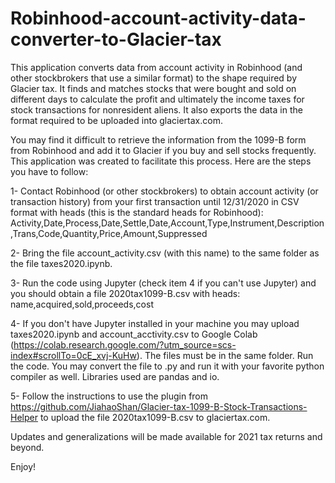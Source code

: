# Robinhood-account-activity-data-converter-to-Glacier-tax
 This application converts data from account activity in Robinhood (and other stockbrokers that use a similar format) to the shape required by Glacier tax. It finds and matches stocks that were bought and sold on different days to calculate the profit and ultimately the income taxes for stock transactions for nonresident aliens. It also exports the data in the format required to be uploaded into glaciertax.com.

You may find it difficult to retrieve the information from the 1099-B form from Robinhood and add it to Glacier if you buy and sell stocks frequently. This application was created to facilitate this process. Here are the steps you have to follow:

1- Contact Robinhood (or other stockbrokers) to obtain account activity (or transaction history) from your first transaction until 12/31/2020 in CSV format with heads (this is the standard heads for Robinhood): Activity,Date,Process,Date,Settle,Date,Account,Type,Instrument,Description,Trans,Code,Quantity,Price,Amount,Suppressed

2- Bring the file account_activity.csv (with this name) to the same folder as the file taxes2020.ipynb.

3- Run the code using Jupyter (check item 4 if you can't use Jupyter) and you should obtain a file 2020tax1099-B.csv with heads: name,acquired,sold,proceeds,cost

4- If you don't have Jupyter installed in your machine you may upload taxes2020.ipynb and account_acctivity.csv to Google Colab (https://colab.research.google.com/?utm_source=scs-index#scrollTo=0cE_xvj-KuHw). The files must be in the same folder. Run the code. You may convert the file to .py and run it with your favorite python compiler as well. Libraries used are pandas and io.

5- Follow the instructions to use the plugin from https://github.com/JiahaoShan/Glacier-tax-1099-B-Stock-Transactions-Helper to upload the file 2020tax1099-B.csv to glaciertax.com.

Updates and generalizations will be made available for 2021 tax returns and beyond.

Enjoy!
